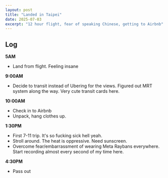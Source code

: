 ```yaml
---
layout: post
title: "Landed in Taipei"
date: 2025-07-03
excerpt: "12 hour flight, fear of speaking Chinese, getting to Airbnb"
---
```


## Log

**5AM**
- Land from flight. Feeling insane

**9:00AM**
- Decide to transit instead of Ubering for the views. Figured out MRT system along the way. Very cute transit cards here.

**10:00AM**
- Check in to Airbnb
- Unpack, hang clothes up.

**1:30PM**
- First 7-11 trip. It's so fucking sick hell yeah.
- Stroll around. The heat is oppressive. Need sunscreen.
- Overcome fear/embarrassment of wearing Meta Raybans everywhere. Start recording almost every second of my time here.

**4:30PM**
- Pass out
